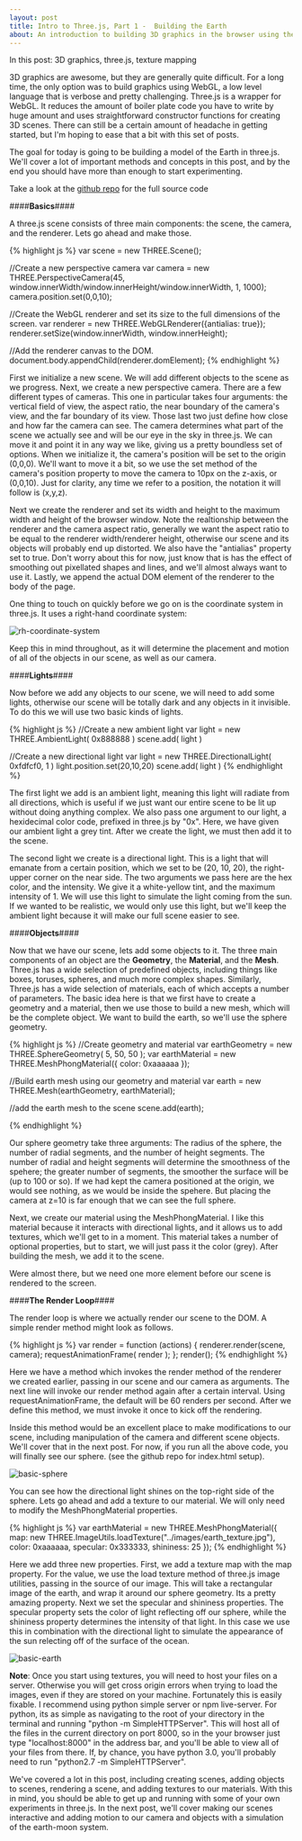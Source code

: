 ```yaml
---
layout: post
title: Intro to Three.js, Part 1 -  Building the Earth
about: An introduction to building 3D graphics in the browser using the Three.js JavaScript Library.  We cover the abstractions Three.js makes from WebGL and how to get started building complex graphics.  
---
```


In this post: 3D graphics, three.js, texture mapping

3D graphics are awesome, but they are generally quite difficult.  For a long time, the only option was to build graphics using WebGL, a low level language that is verbose and pretty challenging.  Three.js is a wrapper for WebGL.  It reduces the amount of boiler plate code you have to write by huge amount and uses straightforward constructor functions for creating 3D scenes.  There can still be a certain amount of headache in getting started, but I'm hoping to ease that a bit with this set of posts.

The goal for today is going to be building a model of the Earth in three.js.  We'll cover a lot of important methods and concepts in this post, and by the end you should have more than enough to start experimenting.

Take a look at the [github repo](http://github.com/MattLoftus/threejs-space-simulations.git) for the full source code

####**Basics**####

A three.js scene consists of three main components: the scene, the camera, and the renderer.  Lets go ahead and make those.

{% highlight js %}
var scene = new THREE.Scene();

//Create a new perspective camera
var camera = new THREE.PerspectiveCamera(45, window.innerWidth/window.innerHeight/window.innerWidth, 1, 1000);
camera.position.set(0,0,10);

//Create the WebGL renderer and set its size to the full dimensions of the screen.
var renderer = new THREE.WebGLRenderer({antialias: true});
renderer.setSize(window.innerWidth, window.innerHeight);

//Add the renderer canvas to the DOM.
document.body.appendChild(renderer.domElement);
{% endhighlight %}

First we initialize a new scene.  We will add different objects to the scene as we progress.  Next, we create a new perspective camera.  There are a few different types of cameras.  This one in particular takes four arguments: the vertical field of view, the aspect ratio, the near boundary of the camera's view, and the far boundary of its view.  Those last two just define how close and how far the camera can see.   The camera determines what part of the scene we actually see and will be our eye in the sky in three.js.  We can move it and point it in any way we like, giving us a pretty boundless set of options.  When we initialize it, the camera's position will be set to the origin (0,0,0).  We'll want to move it a bit, so we use the set method of the camera's position property to move the camera to 10px on the z-axis, or (0,0,10). Just for clarity, any time we refer to a position, the notation it will follow is (x,y,z). 

Next we create the renderer and set its width and height to the maximum width and height of the browser window.  Note the realtionship between the renderer and the camera aspect ratio, generally we want the aspect ratio to be equal to the renderer width/renderer height, otherwise our scene and its objects will probably end up distorted.  We also have the "antialias" property set to true.  Don't worry about this for now, just know that is has the effect of smoothing out pixellated shapes and lines, and we'll almost always want to use it. Lastly, we append the actual DOM element of the renderer to the body of the page.

One thing to touch on quickly before we go on is the coordinate system in three.js.  It uses a right-hand coordinate system:

![rh-coordinate-system](/images/coordinate-axes.png)

Keep this in mind throughout, as it will determine the placement and motion of all of the objects in our scene, as well as our camera.

####**Lights**####

Now before we add any objects to our scene, we will need to add some lights, otherwise our scene will be totally dark and any objects in it invisible. To do this we will use two basic kinds of lights.

{% highlight js %}
//Create a new ambient light
var light = new THREE.AmbientLight( 0x888888 )
scene.add( light )

//Create a new directional light
var light = new THREE.DirectionalLight( 0xfdfcf0, 1 )
light.position.set(20,10,20)
scene.add( light )
{% endhighlight %}

The first light we add is an ambient light, meaning this light will radiate from all directions, which is useful if we just want our entire scene to be lit up without doing anything complex.  We also pass one argument to our light, a hexidecimal color code, prefixed in three.js by "0x".  Here, we have given our ambient light a grey tint.  After we create the light, we must then add it to the scene.

The second light we create is a directional light.  This is a light that will emanate from a certain position, which we set to be (20, 10, 20), the right-upper corner on the near side.  The two arguments we pass here are the hex color, and the intensity.  We give it a white-yellow tint, and the maximum intensity of 1.  We will use this light to simulate the light coming from the sun.  If we wanted to be realistic, we would only use this light, but we'll keep the ambient light because it will make our full scene easier to see.

####**Objects**####

Now that we have our scene, lets add some objects to it.  The three main components of an object are the **Geometry**, the **Material**, and the **Mesh**.  Three.js has a wide selection of predefined objects, including things like boxes, toruses, spheres, and much more complex shapes.  Similarly, Three.js has a wide selection of materials, each of which accepts a number of parameters.  The basic idea here is that we first have to create a geometry and a material, then we use those to build a new mesh, which will be the complete object.  We want to build the earth, so we'll use the sphere geometry.

{% highlight js %}
//Create geometry and material
var earthGeometry = new THREE.SphereGeometry( 5, 50, 50 );
var earthMaterial = new THREE.MeshPhongMaterial({
  color: 0xaaaaaa
});

//Build earth mesh using our geometry and material
var earth = new THREE.Mesh(earthGeometry, earthMaterial);

//add the earth mesh to the scene
scene.add(earth);

{% endhighlight %}

Our sphere geometry take three arguments:  The radius of the sphere, the number of radial segments, and the number of height segments.  The number of radial and height segments will determine the smoothness of the spehere; the greater number of segments, the smoother the surface will be (up to 100 or so).  If we had kept the camera positioned at the origin, we would see nothing, as we would be inside the spehere.  But placing the camera at z=10 is far enough that we can see the full sphere.

Next, we create our material using the MeshPhongMaterial. I like this material because it interacts with directional lights, and it allows us to add textures, which we'll get to in a moment. This material takes a number of optional properties, but to start, we will just pass it the color (grey).  After building the mesh, we add it to the scene.

Were almost there, but we need one more element before our scene is rendered to the screen.

####**The Render Loop**####

The render loop is where we actually render our scene to the DOM.  A simple render method might look as follows.

{% highlight js %}
var render = function (actions) {
  renderer.render(scene, camera);
  requestAnimationFrame( render );
};
render();
{% endhighlight %}

Here we have a method which invokes the render method of the renderer we created earlier, passing in our scene and our camera as arguments.  The next line will invoke our render method again after a certain interval.  Using requestAnimationFrame, the default will be 60 renders per second.  After we define this method, we must invoke it once to kick off the rendering.

Inside this method would be an excellent place to make modifications to our scene, including manipulation of the camera and different scene objects.  We'll cover that in the next post.  For now, if you run all the above code, you will finally see our sphere. (see the github repo for index.html setup).

![basic-sphere](/images/sphere-basic.png)

You can see how the directional light shines on the top-right side of the sphere.  Lets go ahead and add a texture to our material.  We will only need to modify the MeshPhongMaterial properties.

{% highlight js %}
var earthMaterial = new THREE.MeshPhongMaterial({
  map: new THREE.ImageUtils.loadTexture("../images/earth_texture.jpg"),
  color: 0xaaaaaa,
  specular: 0x333333,
  shininess: 25
});
{% endhighlight %}

Here we add three new properties.  First, we add a texture map with the map property.  For the value, we use the load texture method of three.js image utilities, passing in the source of our image.  This will take a rectangular image of the earth, and wrap it around our sphere geometry.  Its a pretty amazing property.  Next we set the specular and shininess properties.  The specular property sets the color of light reflecting off our sphere, while the shininess property determines the intensity of that light.  In this case we use this in combination with the directional light to simulate the appearance of the sun relecting off of the surface of the ocean.

![basic-earth](/images/earth-basic.jpg)

**Note**:  Once you start using textures, you will need to host your files on a server.  Otherwise you will get cross origin errors when trying to load the images, even if they are stored on your machine.  Fortunately this is easily fixable.  I recommend using python simple server or npm live-server.  For python, its as simple as navigating to the root of your directory in the terminal and running "python -m SimpleHTTPServer".  This will host all of the files in the current directory on port 8000, so in the your browser just type "localhost:8000" in the address bar, and you'll be able to view all of your files from there.  If, by chance, you have python 3.0, you'll probably need to run "python2.7 -m SimpleHTTPServer".

We've covered a lot in this post, including creating scenes, adding objects to scenes, rendering a scene, and adding textures to our materials.  With this in mind, you should be able to get up and running with some of your own experiments in three.js.  In the next post, we'll cover making our scenes interactive and adding motion to our camera and objects with a simulation of the earth-moon system.





